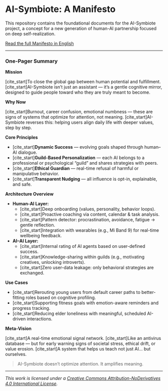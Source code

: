 # AI-Symbiote: A Manifesto

This repository contains the foundational documents for the AI-Symbiote project, a concept for a new generation of human-AI partnership focused on deep self-realization.

[Read the full Manifesto in English](Manifest.md)

---

### **One-Pager Summary**

**Mission**

[cite_start]To close the global gap between human potential and fulfillment.  [cite_start]AI-Symbiote isn’t just an assistant — it’s a gentle cognitive mirror, designed to guide people toward who they are truly meant to become. 

**Why Now**

[cite_start]Burnout, career confusion, emotional numbness — these are signs of systems that optimize for attention, not meaning.  [cite_start]AI-Symbiote reverses this: helping users align daily life with deeper values, step by step. 

**Core Principles**

* [cite_start]**Dynamic Success** — evolving goals shaped through human–AI dialogue. 
* [cite_start]**Guild-Based Personalization** — each AI belongs to a professional or psychological “guild” and shares strategies with peers. 
* [cite_start]**Ethical Guardian** — real-time refusal of harmful or manipulative behavior. 
* [cite_start]**Transparent Nudging** — all influence is opt-in, explainable, and safe. 

**Architecture Overview**

* **Human-AI Layer:**
    * [cite_start]Deep onboarding (values, personality, behavior loops). 
    * [cite_start]Proactive coaching via content, calendar & task analysis. 
    * [cite_start]Pattern detector: procrastination, avoidance, fatigue → gentle reflection. 
    * [cite_start]Integration with wearables (e.g., Mi Band 9) for real-time wellbeing feedback. 
* **AI–AI Layer:**
    * [cite_start]Internal rating of AI agents based on user-defined success. 
    * [cite_start]Knowledge-sharing within guilds (e.g., motivating creatives, unlocking introverts). 
    * [cite_start]Zero user-data leakage: only behavioral strategies are exchanged. 

**Use Cases**

* [cite_start]Rerouting young users from default career paths to better-fitting roles based on cognitive profiling. 
* [cite_start]Supporting fitness goals with emotion-aware reminders and progress tracking. 
* [cite_start]Reducing elder loneliness with meaningful, scheduled AI-driven interactions. 

**Meta-Vision**

[cite_start]A real-time emotional signal network.  [cite_start]Like an antivirus database — but for early warning signs of societal stress, ethical drift, or value erosion.  [cite_start]A system that helps us teach not just AI… but ourselves. 

> AI-Symbiote doesn’t optimize attention.
> It amplifies meaning.

---
*This work is licensed under a [Creative Commons Attribution-NoDerivatives 4.0 International License](LICENSE).*
